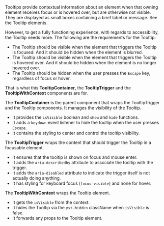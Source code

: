 Tooltips provide contextual information about an element when that owning element receives focus or is hovered over, but are otherwise not visible. They are displayed as small boxes containing a brief label or message. See the Tooltip elements.

However, to get a fully functioning experience, with regards to accessibility, the Tooltip needs more. The following are the requirements for the Tooltip:
* The Tooltip should be visible when the element that triggers the Tooltip is focused. And it should be hidden when the element is blurred.
* The Tooltip should be visible when the element that triggers the Tooltip is hovered over. And it should be hidden when the element is no longer hovered over.
* The Tooltip should be hidden when the user presses the `Escape` key, regardless of focus or hover.

That is what this **TooltipContainer**, the **TooltipTrigger** and the **TooltipWithContext** components are for.

The **TooltipContainer** is the parent component that wraps the TooltipTrigger and the Tooltip components. It manages the visibility of the Tooltip.
* It provides the `isVisible` boolean and `show` and `hide` functions.
* It adds a `keydown` event listener to hide the tooltip when the user presses `Escape`.
* It contains the styling to center and control the tooltip visibility.

The **TooltipTrigger** wraps the content that should trigger the Tooltip in a focusable element.
* It ensures that the tooltip is shown on focus and mouse enter.
* It adds the `aria-describedby` attribute to associate the tooltip with the trigger.
* It adds the `aria-disabled` attribute to indicate the trigger itself is not actually doing anything.
* It has styling for keyboard focus (`focus-visible`) and none for hover.

The **TooltipWithContext** wraps the Tooltip element.
* It gets the `isVisible` from the context.
* It hides the Tooltip via the `yst-hidden` className when `isVisible` is false.
* It forwards any props to the Tooltip element.
